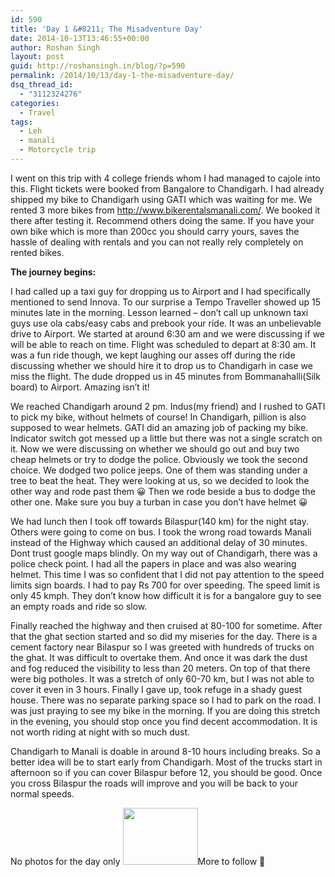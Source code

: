 ```yaml
---
id: 590
title: 'Day 1 &#8211; The Misadventure Day'
date: 2014-10-13T13:46:55+00:00
author: Roshan Singh
layout: post
guid: http://roshansingh.in/blog/?p=590
permalink: /2014/10/13/day-1-the-misadventure-day/
dsq_thread_id:
  - "3112324276"
categories:
  - Travel
tags:
  - Leh
  - manali
  - Motorcycle trip
---
```

I went on this trip with 4 college friends whom I had managed to cajole into this. Flight tickets were booked from Bangalore to Chandigarh. I had already shipped my bike to Chandigarh using GATI which was waiting for me. We rented 3 more bikes from <http://www.bikerentalsmanali.com/>. We booked it there after testing it. Recommend others doing the same. If you have your own bike which is more than 200cc you should carry yours, saves the hassle of dealing with rentals and you can not really rely completely on rented bikes.

**The journey begins:**

I had called up a taxi guy for dropping us to Airport and I had specifically mentioned to send Innova. To our surprise a Tempo Traveller showed up 15 minutes late in the morning. Lesson learned &#8211; don&#8217;t call up unknown taxi guys use ola cabs/easy cabs and prebook your ride. It was an unbelievable drive to Airport. We started at around 6:30 am and we were discussing if we will be able to reach on time. Flight was scheduled to depart at 8:30 am. It was a fun ride though, we kept laughing our asses off during the ride discussing whether we should hire it to drop us to Chandigarh in case we miss the flight. The dude dropped us in 45 minutes from Bommanahalli(Silk board) to Airport. Amazing isn&#8217;t it!

We reached Chandigarh around 2 pm. Indus(my friend) and I rushed to GATI to pick my bike, without helmets of course! In Chandigarh, pillion is also supposed to wear helmets. GATI did an amazing job of packing my bike. Indicator switch got messed up a little but there was not a single scratch on it. Now we were discussing on whether we should go out and buy two cheap helmets or try to dodge the police. Obviously we took the second choice. We dodged two police jeeps. One of them was standing under a tree to beat the heat. They were looking at us, so we decided to look the other way and rode past them 😀 Then we rode beside a bus to dodge the other one. Make sure you buy a turban in case you don&#8217;t have helmet 😀

We had lunch then I took off towards Bilaspur(140 km) for the night stay. Others were going to come on bus. I took the wrong road towards Manali instead of the Highway which caused an additional delay of 30 minutes. Dont trust google maps blindly. On my way out of Chandigarh, there was a police check point. I had all the papers in place and was also wearing helmet. This time I was so confident that I did not pay attention to the speed limits sign boards. I had to pay Rs 700 for over speeding. The speed limit is only 45 kmph. They don&#8217;t know how difficult it is for a bangalore guy to see an empty roads and ride so slow.

Finally reached the highway and then cruised at 80-100 for sometime. After that the ghat section started and so did my miseries for the day. There is a cement factory near Bilaspur so I was greeted with hundreds of trucks on the ghat. It was difficult to overtake them. And once it was dark the dust and fog reduced the visibility to less than 20 meters. On top of that there were big potholes. It was a stretch of only 60-70 km, but I was not able to cover it even in 3 hours. Finally I gave up, took refuge in a shady guest house. There was no separate parking space so I had to park on the road. I was just praying to see my bike in the morning. If you are doing this stretch in the evening, you should stop once you find decent accommodation. It is not worth riding at night with so much dust.

Chandigarh to Manali is doable in around 8-10 hours including breaks. So a better idea will be to start early from Chandigarh. Most of the trucks start in afternoon so if you can cover Bilaspur before 12, you should be good. Once you cross Bilaspur the roads will improve and you will be back to your normal speeds.

No photos for the day only  <img class="alignnone" src="http://www.bangalorebikers.com/forum/images/smilies/s10547.gif" alt="" width="120" height="91" />More to follow 🙂